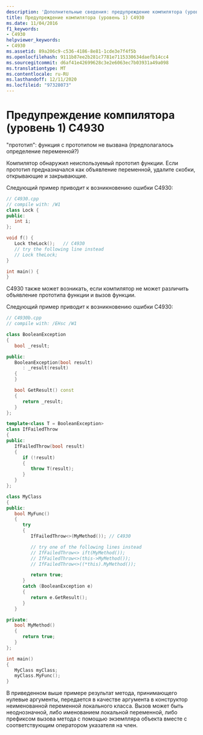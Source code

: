 ```yaml
---
description: 'Дополнительные сведения: предупреждение компилятора (уровень 1) C4930'
title: Предупреждение компилятора (уровень 1) C4930
ms.date: 11/04/2016
f1_keywords:
- C4930
helpviewer_keywords:
- C4930
ms.assetid: 89a206c9-c536-4186-8e81-1cde3e7f4f5b
ms.openlocfilehash: 9111b87ee2b281c7781e7115330634daefb14cc4
ms.sourcegitcommit: d6af41e42699628c3e2e6063ec7b03931a49a098
ms.translationtype: MT
ms.contentlocale: ru-RU
ms.lasthandoff: 12/11/2020
ms.locfileid: "97328073"
---
```

# <a name="compiler-warning-level-1-c4930"></a>Предупреждение компилятора (уровень 1) C4930

"прототип": функция с прототипом не вызвана (предполагалось определение переменной?)

Компилятор обнаружил неиспользуемый прототип функции. Если прототип предназначался как объявление переменной, удалите скобки, открывающие и закрывающие.

Следующий пример приводит к возникновению ошибки C4930:

```cpp
// C4930.cpp
// compile with: /W1
class Lock {
public:
   int i;
};

void f() {
   Lock theLock();   // C4930
   // try the following line instead
   // Lock theLock;
}

int main() {
}
```

C4930 также может возникать, если компилятор не может различить объявление прототипа функции и вызов функции.

Следующий пример приводит к возникновению ошибки C4930:

```cpp
// C4930b.cpp
// compile with: /EHsc /W1

class BooleanException
{
   bool _result;

public:
   BooleanException(bool result)
      : _result(result)
   {
   }

   bool GetResult() const
   {
      return _result;
   }
};

template<class T = BooleanException>
class IfFailedThrow
{
public:
   IfFailedThrow(bool result)
   {
      if (!result)
      {
         throw T(result);
      }
   }
};

class MyClass
{
public:
   bool MyFunc()
   {
      try
      {
         IfFailedThrow<>(MyMethod()); // C4930

         // try one of the following lines instead
         // IfFailedThrow<> ift(MyMethod());
         // IfFailedThrow<>(this->MyMethod());
         // IfFailedThrow<>((*this).MyMethod());

         return true;
      }
      catch (BooleanException e)
      {
         return e.GetResult();
      }
   }

private:
   bool MyMethod()
   {
      return true;
   }
};

int main()
{
   MyClass myClass;
   myClass.MyFunc();
}
```

В приведенном выше примере результат метода, принимающего нулевые аргументы, передается в качестве аргумента в конструктор неименованной переменной локального класса. Вызов может быть неоднозначной, либо именованием локальной переменной, либо префиксом вызова метода с помощью экземпляра объекта вместе с соответствующим оператором указателя на член.
